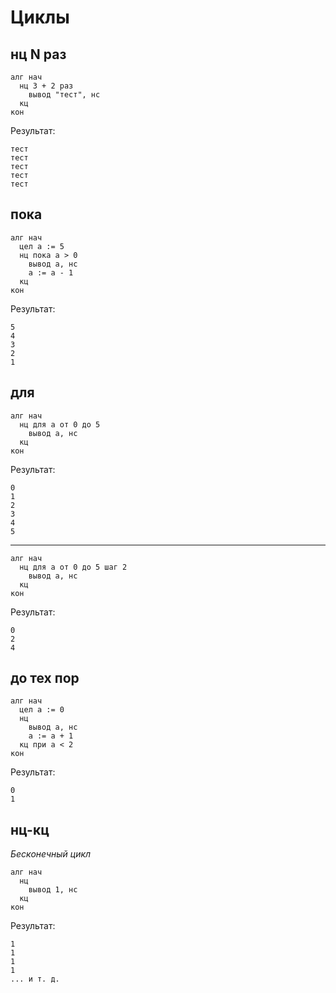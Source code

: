 <h1>Циклы</h1>

<h2>нц N раз</h2>

```kumir
алг нач
  нц 3 + 2 раз
    вывод "тест", нс
  кц
кон
```

Результат:

```
тест
тест
тест
тест
тест
```

<h2>пока</h2>

```kumir
алг нач
  цел а := 5
  нц пока а > 0
    вывод а, нс
    а := а - 1
  кц
кон
```

Результат:

```
5
4
3
2
1
```

<h2>для</h2>

```kumir
алг нач
  нц для а от 0 до 5
    вывод а, нс
  кц
кон
```

Результат:

```
0
1
2
3
4
5
```

<hr/>

```kumir
алг нач
  нц для а от 0 до 5 шаг 2
    вывод а, нс
  кц
кон
```

Результат:

```
0
2
4
```

<h2>до тех пор</h2>

```kumir
алг нач
  цел а := 0
  нц
    вывод а, нс
    а := а + 1
  кц при а < 2
кон
```

Результат:

```
0
1
```

<h2>нц-кц</h2>

<i>Бесконечный цикл</i>

```kumir
алг нач
  нц
    вывод 1, нс
  кц
кон
```

Результат:

```
1
1
1
1
... и т. д.
```
